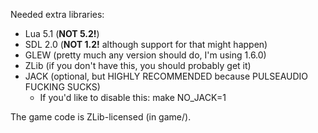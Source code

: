 

Needed extra libraries:
- Lua 5.1 (**NOT 5.2!**)
- SDL 2.0 (**NOT 1.2!** although support for that might happen)
- GLEW (pretty much any version should do, I'm using 1.6.0)
- ZLib (if you don't have this, you should probably get it)
- JACK (optional, but HIGHLY RECOMMENDED because PULSEAUDIO FUCKING SUCKS)
  - If you'd like to disable this: make NO_JACK=1

The game code is ZLib-licensed (in game/).

